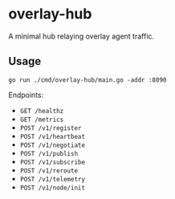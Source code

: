 # overlay-hub

A minimal hub relaying overlay agent traffic.

## Usage

```
go run ./cmd/overlay-hub/main.go -addr :8090
```

Endpoints:
- `GET /healthz`
- `GET /metrics`
- `POST /v1/register`
- `POST /v1/heartbeat`
- `POST /v1/negotiate`
- `POST /v1/publish`
- `POST /v1/subscribe`
- `POST /v1/reroute`
- `POST /v1/telemetry`
- `POST /v1/node/init`

